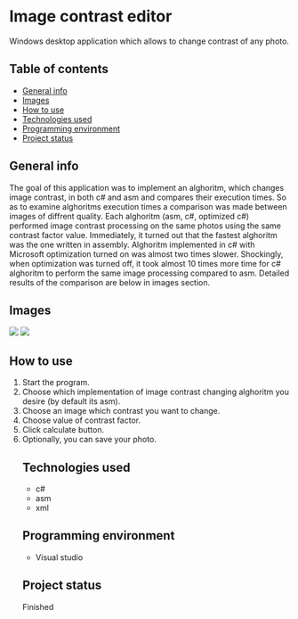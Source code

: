 <h1>Image contrast editor</h1>
<p>Windows desktop application which allows to change contrast of any photo.
</p>
<h2>Table of contents</h2>
<ul>
  <li>
    <a href="#generalInfo">General info</a>
  </li>
   <li>
    <a href="#images">Images</a>
  </li>
  <li>
    <a href="#howToUse">How to use</a>
  </li>
  <li>
    <a href="#technologies">Technologies used</a>
  </li>
   <li>
    <a href="#environment">Programming environment</a>
  </li>
  <li>
    <a href="#status">Project status</a>
  </li>
  </ul>
  <h2 id="generalInfo">General info</h2>
  <p>The goal of this application was to implement an alghoritm, which changes image contrast, in both c# and asm and compares their execution times.
So as to examine alghoritms execution times a comparison was made between images of diffrent quality. Each alghoritm (asm, c#, optimized c#) 
  performed image contrast processing on the same photos using the same contrast factor value. Immediately, it turned out that the fastest alghoritm was
  the one written in assembly. Alghoritm implemented in c# with Microsoft optimization turned on was almost two times slower. Shockingly, when optimization 
  was turned off, it took almost 10 times more time for c# alghoritm to perform the same image processing compared to asm.
  Detailed results of the comparison are below in images section.
</p>
    <h2 id="images">Images</h2>
    <img src="https://user-images.githubusercontent.com/56251920/154487503-e56aeba3-a922-4529-a76c-1de32f60a739.png"></img>
    <img src="https://user-images.githubusercontent.com/56251920/154487805-9b95b964-2027-4510-a184-93e61197c772.png"></img>
   <h2 id="howToUse">How to use</h2>
  <ol>
  <li>
   Start the program.
  </li>
   <li>
   Choose which implementation of image contrast changing alghoritm you desire (by default its asm).
  </li>
  <li>
   Choose an image which contrast you want to change.
  </li>
  <li>
    Choose value of contrast factor.
  </li>
   <li>
    Click calculate button.
  </li>
   <li>
   Optionally, you can save your photo.
  </li>
  </ul>
  <h2 id="technologies">Technologies used</h2> 
 <ul>
  <li>
   c#
  </li>
  <li>
    asm
  </li>
   <li>
   xml
  </li>
  </ul>
   <h2 id="environment">Programming environment</h2> 
    <ul>
  <li>
   Visual studio
  </li>
  </ul>
    <h2 id="status">Project status</h2> 
    <p>Finished</p>
  
  
  
